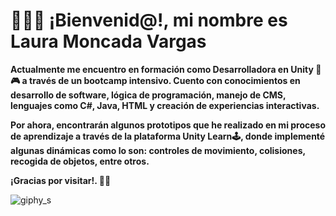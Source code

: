 <h1>👋🐱‍🚀 ¡Bienvenid@!, mi nombre es Laura Moncada Vargas</h1>

<b> Actualmente me encuentro en formación como Desarrolladora en Unity 👾🎮 a través de un bootcamp intensivo. Cuento con conocimientos en desarrollo de software, lógica de programación, manejo de CMS, lenguajes como C#, Java, HTML y creación de experiencias interactivas.</b> 

<b>Por ahora, encontrarán algunos prototipos que he realizado en mi proceso de aprendizaje a través de la plataforma Unity Learn🕹, donde implementé algunas dinámicas como lo son: controles de movimiento, colisiones, recogida de objetos, entre otros.</b>

<b>¡Gracias por visitar!. 🐱‍🏍</b>

![giphy_s](https://github.com/user-attachments/assets/525bdad6-7c6e-4d73-bbba-e3ea8e0ffb33)

<!--- - 👀 I’m interested in ...
- 🌱 I’m currently learning ...
- 💞️ I’m looking to collaborate on ...
- 📫 How to reach me ...
- 😄 Pronouns: ...
- ⚡ Fun fact: ... --->

<!---
lauramoncat11/lauramoncat11 is a ✨ special ✨ repository because its `README.md` (this file) appears on your GitHub profile.
You can click the Preview link to take a look at your changes.
--->

